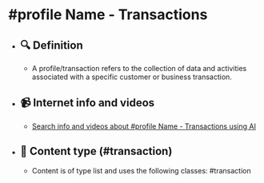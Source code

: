 # #profile Name - Transactions
- ## 🔍 Definition
  - A profile/transaction refers to the collection of data and activities associated with a specific customer or business transaction.
- ## 📹 Internet info and videos
  - [Search info and videos about #profile Name - Transactions using AI](https://www.perplexity.ai/search?q=videos+about+Transactions:+
)
- ## 📰 Content type (#transaction)
  - Content is of type list and uses the following classes: #transaction

